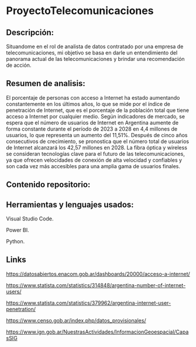 # ProyectoTelecomunicaciones
## Descripción:

Situandome en el rol de analista de datos contratado por una empresa de telecomunicaciones, mi objetivo se basa en darle un entendimiento del panorama actual de las telecomunicaciones y brindar una recomendación de acción.
## Resumen de analisis:

El porcentaje de personas con acceso a Internet ha estado aumentando constantemente en los últimos años, lo que se mide por el índice de penetración de Internet, que es el porcentaje de la población total que tiene acceso a Internet por cualquier medio. Según indicadores de mercado, se espera que el número de usuarios de Internet en Argentina aumente de forma constante durante el período de 2023 a 2028 en 4,4 millones de usuarios, lo que representa un aumento del 11,51%. Después de cinco años consecutivos de crecimiento, se pronostica que el número total de usuarios de Internet alcanzará los 42,57 millones en 2028.
La fibra óptica y wireless se consideran tecnologías clave para el futuro de las telecomunicaciones, ya que ofrecen velocidades de conexión de alta velocidad y confiables y son cada vez más accesibles para una amplia gama de usuarios finales.
## Contenido repositorio:

## Herramientas y lenguajes usados:

Visual Studio Code.

Power BI.

Python.
## Links

https://datosabiertos.enacom.gob.ar/dashboards/20000/acceso-a-internet/

https://www.statista.com/statistics/314848/argentina-number-of-internet-users/

https://www.statista.com/statistics/379962/argentina-internet-user-penetration/

https://www.censo.gob.ar/index.php/datos_provisionales/

https://www.ign.gob.ar/NuestrasActividades/InformacionGeoespacial/CapasSIG
